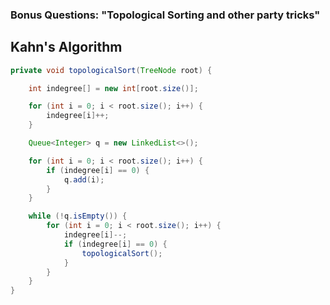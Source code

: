 ### Bonus Questions: "Topological Sorting and other party tricks"

## Kahn's Algorithm
```Java
private void topologicalSort(TreeNode root) {

	int indegree[] = new int[root.size()];

	for (int i = 0; i < root.size(); i++) {
		indegree[i]++;
	}

	Queue<Integer> q = new LinkedList<>();

	for (int i = 0; i < root.size(); i++) {
		if (indegree[i] == 0) {
			q.add(i);
		}
	}

	while (!q.isEmpty()) {
		for (int i = 0; i < root.size(); i++) {
			indegree[i]--;
			if (indegree[i] == 0) {
				topologicalSort();
			}
		}
	}
}
```
